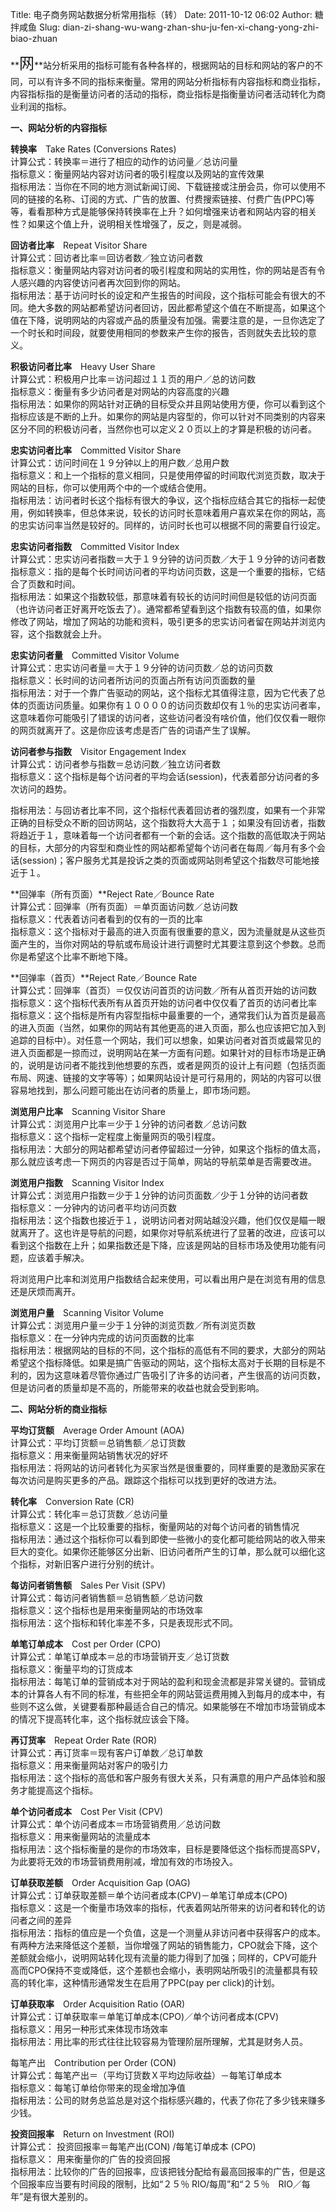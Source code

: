 Title: 电子商务网站数据分析常用指标（转）
Date: 2011-10-12 06:02
Author: 糖拌咸鱼
Slug: dian-zi-shang-wu-wang-zhan-shu-ju-fen-xi-chang-yong-zhi-biao-zhuan

**<span
style="line-height: 36px; font-size: 24px;">网</span>**站分析采用的指标可能有各种各样的，根据网站的目标和网站的客户的不同，可以有许多不同的指标来衡量。常用的网站分析指标有内容指标和商业指标，内容指标指的是衡量访问者的活动的指标，商业指标是指衡量访问者活动转化为商业利润的指标。

</p>

**一、网站分析的内容指标**

</p>

**转换率**　Take Rates (Conversions Rates)  
计算公式：转换率＝进行了相应的动作的访问量／总访问量  
指标意义：衡量网站内容对访问者的吸引程度以及网站的宣传效果  
指标用法：当你在不同的地方测试新闻订阅、下载链接或注册会员，你可以使用不同的链接的名称、订阅的方式、广告的放置、付费搜索链接、付费广告(PPC)等等，看看那种方式是能够保持转换率在上升？如何增强来访者和网站内容的相关性？如果这个值上升，说明相关性增强了，反之，则是减弱。

</p>

**回访者比率**　Repeat Visitor Share  
计算公式：回访者比率＝回访者数／独立访问者数  
指标意义：衡量网站内容对访问者的吸引程度和网站的实用性，你的网站是否有令人感兴趣的内容使访问者再次回到你的网站。  
指标用法：基于访问时长的设定和产生报告的时间段，这个指标可能会有很大的不同。绝大多数的网站都希望访问者回访，因此都希望这个值在不断提高，如果这个值在下降，说明网站的内容或产品的质量没有加强。需要注意的是，一旦你选定了一个时长和时间段，就要使用相同的参数来产生你的报告，否则就失去比较的意义。

</p>

**积极访问者比率**　Heavy User Share  
计算公式：积极用户比率＝访问超过１１页的用户／总的访问数  
指标意义：衡量有多少访问者是对网站的内容高度的兴趣  
指标用法：如果你的网站针对正确的目标受众并且网站使用方便，你可以看到这个指标应该是不断的上升。如果你的网站是内容型的，你可以针对不同类别的内容来区分不同的积极访问者，当然你也可以定义２０页以上的才算是积极的访问者。

</p>

**忠实访问者比率**　Committed Visitor Share  
计算公式：访问时间在１９分钟以上的用户数／总用户数  
指标意义：和上一个指标的意义相同，只是使用停留的时间取代浏览页数，取决于网站的目标，你可以使用两个中的一个或结合使用。  
指标用法：访问者时长这个指标有很大的争议，这个指标应结合其它的指标一起使用，例如转换率，但总体来说，较长的访问时长意味着用户喜欢呆在你的网站，高的忠实访问率当然是较好的。同样的，访问时长也可以根据不同的需要自行设定。

</p>

**忠实访问者指数**　Committed Visitor Index  
计算公式：忠实访问者指数＝大于１９分钟的访问页数／大于１９分钟的访问者数  
指标意义：指的是每个长时间访问者的平均访问页数，这是一个重要的指标，它结合了页数和时间。  
指标用法：如果这个指数较低，那意味着有较长的访问时间但是较低的访问页面（也许访问者正好离开吃饭去了）。通常都希望看到这个指数有较高的值，如果你修改了网站，增加了网站的功能和资料，吸引更多的忠实访问者留在网站并浏览内容，这个指数就会上升。

</p>

**忠实访问者量**　Committed Visitor Volume  
计算公式：忠实访问者量＝大于１９分钟的访问页数／总的访问页数  
指标意义：长时间的访问者所访问的页面占所有访问页面数的量  
指标用法：对于一个靠广告驱动的网站，这个指标尤其值得注意，因为它代表了总体的页面访问质量。如果你有１００００的访问页数却仅有１％的忠实访问者率，这意味着你可能吸引了错误的访问者，这些访问者没有啥价值，他们仅仅看一眼你的网页就离开了。这是你应该考虑是否广告的词语产生了误解。

</p>

**访问者参与指数**　Visitor Engagement Index  
计算公式：访问者参与指数＝总访问数／独立访问者数  
指标意义：这个指标是每个访问者的平均会话(session)，代表着部分访问者的多次访问的趋势。

</p>

指标用法：与回访者比率不同，这个指标代表着回访者的强烈度，如果有一个非常正确的目标受众不断的回访网站，这个指数将大大高于１；如果没有回访者，指数将趋近于１，意味着每一个访问者都有一个新的会话。这个指数的高低取决于网站的目标，大部分的内容型和商业性的网站都希望每个访问者在每周／每月有多个会话(session)；客户服务尤其是投诉之类的页面或网站则希望这个指数尽可能地接近于１。

</p>

**回弹率（所有页面）**Reject Rate／Bounce Rate  
计算公式：回弹率（所有页面）＝单页面访问数／总访问数  
指标意义：代表着访问者看到的仅有的一页的比率  
指标意义：这个指标对于最高的进入页面有很重要的意义，因为流量就是从这些页面产生的，当你对网站的导航或布局设计进行调整时尤其要注意到这个参数。总而你是希望这个比率不断地下降。

</p>

**回弹率（首页）**Reject Rate／Bounce Rate  
计算公式：回弹率（首页）＝仅仅访问首页的访问数／所有从首页开始的访问数  
指标意义：这个指标代表所有从首页开始的访问者中仅仅看了首页的访问者比率  
指标意义：这个指标是所有内容型指标中最重要的一个，通常我们认为首页是最高的进入页面（当然，如果你的网站有其他更高的进入页面，那么也应该把它加入到追踪的目标中）。对任意一个网站，我们可以想象，如果访问者对首页或最常见的进入页面都是一掠而过，说明网站在某一方面有问题。如果针对的目标市场是正确的，说明是访问者不能找到他想要的东西，或者是网页的设计上有问题（包括页面布局、网速、链接的文字等等）；如果网站设计是可行易用的，网站的内容可以很容易地找到，那么问题可能出在访问者的质量上，即市场问题。

</p>

**浏览用户比率**　Scanning Visitor Share  
计算公式：浏览用户比率＝少于１分钟的访问者数／总访问数  
指标意义：这个指标一定程度上衡量网页的吸引程度。  
指标用法：大部分的网站都希望访问者停留超过一分钟，如果这个指标的值太高，那么就应该考虑一下网页的内容是否过于简单，网站的导航菜单是否需要改进。

</p>

**浏览用户指数**　Scanning Visitor Index  
计算公式：浏览用户指数＝少于１分钟的访问页面数／少于１分钟的访问者数  
指标意义：一分钟内的访问者平均访问页数  
指标用法：这个指数也接近于１，说明访问者对网站越没兴趣，他们仅仅是瞄一眼就离开了。这也许是导航的问题，如果你对导航系统进行了显著的改进，应该可以看到这个指数在上升；如果指数还是下降，应该是网站的目标市场及使用功能有问题，应该着手解决。

</p>

将浏览用户比率和浏览用户指数结合起来使用，可以看出用户是在浏览有用的信息还是厌烦而离开。

</p>

**浏览用户量**　Scanning Visitor Volume  
计算公式：浏览用户量＝少于１分钟的浏览页数／所有浏览页数  
指标意义：在一分钟内完成的访问页面数的比率  
指标用法：根据网站的目标的不同，这个指标的高低有不同的要求，大部分的网站希望这个指标降低。如果是搞广告驱动的网站，这个指标太高对于长期的目标是不利的，因为这意味着尽管你通过广告吸引了许多的访问者，产生很高的访问页数，但是访问者的质量却是不高的，所能带来的收益也就会受到影响。

</p>

**二、网站分析的商业指标**

</p>

**平均订货额**　Average Order Amount (AOA)  
计算公式：平均订货额＝总销售额／总订货数  
指标意义：用来衡量网站销售状况的好坏  
指标用法：将网站的访问者转化为买家当然是很重要的，同样重要的是激励买家在每次访问是购买更多的产品。跟踪这个指标可以找到更好的改进方法。

</p>

**转化率**　Conversion Rate (CR)  
计算公式：转化率＝总订货数／总访问量  
指标意义：这是一个比较重要的指标，衡量网站的对每个访问者的销售情况  
指标用法：通过这个指标你可以看到即使一些微小的变化都可能给网站的收入带来巨大的变化。如果你还能够区分出新、旧访问者所产生的订单，那么就可以细化这个指标，对新旧客户进行分别的统计。

</p>

**每访问者销售额**　Sales Per Visit (SPV)  
计算公式：每访问者销售额＝总销售额／总访问数  
指标意义：这个指标也是用来衡量网站的市场效率  
指标用法：这个指标和转化率差不多，只是表现形式不同。

</p>

**单笔订单成本**　Cost per Order (CPO)  
计算公式：单笔订单成本＝总的市场营销开支／总订货数  
指标意义：衡量平均的订货成本  
指标用法：每笔订单的营销成本对于网站的盈利和现金流都是非常关键的。营销成本的计算各人有不同的标准，有些把全年的网站营运费用摊入到每月的成本中，有些则不这么做，关键要看那种最适合自己的情况。如果能够在不增加市场营销成本的情况下提高转化率，这个指标就应该会下降。

</p>

**再订货率**　Repeat Order Rate (ROR)  
计算公式：再订货率＝现有客户订单数／总订单数  
指标意义：用来衡量网站对客户的吸引力  
指标用法：这个指标的高低和客户服务有很大关系，只有满意的用户产品体验和服务才能提高这个指标。

</p>

**单个访问者成本**　Cost Per Visit (CPV)  
计算公式：单个访问者成本＝市场营销费用／总访问数  
指标意义：用来衡量网站的流量成本  
指标用法：这个指标衡量的是你的市场效率，目标是要降低这个指标而提高SPV，为此要将无效的市场营销费用削减，增加有效的市场投入。

</p>

**订单获取差额**　Order Acquisition Gap (OAG)  
计算公式：订单获取差额＝单个访问者成本(CPV)－单笔订单成本(CPO)  
指标意义：这是一个衡量市场效率的指标，代表着网站所带来的访问者和转化的访问者之间的差异  
指标用法：指标的值应是一个负值，这是一个测量从非访问者中获得客户的成本。有两种方法来降低这个差额，当你增强了网站的销售能力，CPO就会下降，这个差额就会缩小，说明网站转化现有流量的能力得到了加强；同样的，CPV可能升高而CPO保持不变或降低，这个差额也会缩小，表明网站所吸引的流量都具有较高的转化率，这种情形通常发生在启用了PPC(pay
per click)的计划。

</p>

**订单获取率**　Order Acquisition Ratio (OAR)  
计算公式：订单获取率＝单笔订单成本(CPO)／单个访问者成本(CPV)  
指标意义：用另一种形式来体现市场效率  
指标用法：用比率的形式往往比较容易为管理阶层所理解，尤其是财务人员。

</p>

每笔产出　Contribution per Order (CON)  
计算公式：每笔产出＝（平均订货数Ｘ平均边际收益）－每笔订单成本  
指标意义：每笔订单给你带来的现金增加净值  
指标用法：公司的财务总监总是对这个指标感兴趣的，代表了你花了多少钱来赚多少钱。

</p>

**投资回报率**　Return on Investment (ROI)  
计算公式： 投资回报率＝每笔产出(CON) /每笔订单成本 (CPO)  
指标意义： 用来衡量你的广告的投资回报  
指标用法：比较你的广告的回报率，应该把钱分配给有最高回报率的广告，但是这个回报率应当要有时间段的限制，比如“２５％
RIO/每周”和“２５％　RIO／每年”是有很大差别的。

</p>

